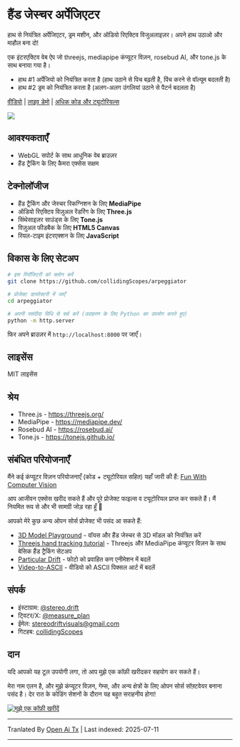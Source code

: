 # हैंड जेस्चर अर्पेजिएटर

हाथ से नियंत्रित अर्पेजिएटर, ड्रम मशीन, और ऑडियो रिएक्टिव विजुअलाइज़र। अपने हाथ उठाओ और माहौल बना दो!

एक इंटरएक्टिव वेब ऐप जो threejs, mediapipe कंप्यूटर विज़न, rosebud AI, और tone.js के साथ बनाया गया है।

- हाथ #1 अर्पेजियो को नियंत्रित करता है (हाथ उठाने से पिच बढ़ती है, पिंच करने से वॉल्यूम बदलती है)
- हाथ #2 ड्रम को नियंत्रित करता है (अलग-अलग उंगलियां उठाने से पैटर्न बदलता है)

[वीडियो](https://youtu.be/JepIs-DTBgk?si=4Y-FrQDF6KNy662C) | [लाइव डेमो](https://collidingscopes.github.io/arpeggiator/) | [अधिक कोड और ट्यूटोरियल्स](https://funwithcomputervision.com/)

<img src="https://raw.githubusercontent.com/collidingScopes/arpeggiator/main/assets/demo.png">

## आवश्यकताएँ

- WebGL सपोर्ट के साथ आधुनिक वेब ब्राउज़र
- हैंड ट्रैकिंग के लिए कैमरा एक्सेस सक्षम

## टेक्नोलॉजीज

- हैंड ट्रैकिंग और जेस्चर रिकग्निशन के लिए **MediaPipe**
- ऑडियो रिएक्टिव विज़ुअल रेंडरिंग के लिए **Three.js**
- सिंथेसाइज़र साउंड्स के लिए **Tone.js**
- विज़ुअल फीडबैक के लिए **HTML5 Canvas**
- रियल-टाइम इंटरएक्शन के लिए **JavaScript**
## विकास के लिए सेटअप

```bash
# इस रिपॉजिटरी को क्लोन करें
git clone https://github.com/collidingScopes/arpeggiator

# प्रोजेक्ट डायरेक्टरी में जाएँ
cd arpeggiator

# अपनी पसंदीदा विधि से सर्व करें (उदाहरण के लिए Python का उपयोग करते हुए)
python -m http.server
```

फिर अपने ब्राउज़र में `http://localhost:8000` पर जाएँ।

## लाइसेंस

MIT लाइसेंस

## श्रेय
- Three.js - https://threejs.org/
- MediaPipe - https://mediapipe.dev/
- Rosebud AI - https://rosebud.ai/
- Tone.js - https://tonejs.github.io/

## संबंधित परियोजनाएँ

मैंने कई कंप्यूटर विज़न परियोजनाएँ (कोड + ट्यूटोरियल सहित) यहाँ जारी की हैं:
[Fun With Computer Vision](https://www.funwithcomputervision.com/)

आप आजीवन एक्सेस खरीद सकते हैं और पूरे प्रोजेक्ट फाइल्स व ट्यूटोरियल प्राप्त कर सकते हैं। मैं नियमित रूप से और भी सामग्री जोड़ रहा हूँ 🪬

आपको मेरे कुछ अन्य ओपन सोर्स प्रोजेक्ट भी पसंद आ सकते हैं:

- [3D Model Playground](https://collidingScopes.github.io/3d-model-playground) - वॉयस और हैंड जेस्चर से 3D मॉडल को नियंत्रित करें
- [Threejs hand tracking tutorial](https://collidingScopes.github.io/threejs-handtracking-101) - Threejs और MediaPipe कंप्यूटर विज़न के साथ बेसिक हैंड ट्रैकिंग सेटअप
- [Particular Drift](https://collidingScopes.github.io/particular-drift) - फोटो को प्रवाहित कण एनीमेशन में बदलें
- [Video-to-ASCII](https://collidingScopes.github.io/ascii) - वीडियो को ASCII पिक्सल आर्ट में बदलें
## संपर्क

- इंस्टाग्राम: [@stereo.drift](https://www.instagram.com/stereo.drift/)
- ट्विटर/X: [@measure_plan](https://x.com/measure_plan)
- ईमेल: [stereodriftvisuals@gmail.com](https://raw.githubusercontent.com/collidingScopes/arpeggiator/main/mailto:stereodriftvisuals@gmail.com)
- गिटहब: [collidingScopes](https://github.com/collidingScopes)

## दान

यदि आपको यह टूल उपयोगी लगा, तो आप मुझे एक कॉफ़ी खरीदकर सहयोग कर सकते हैं।

मेरा नाम एलन है, और मुझे कंप्यूटर विज़न, गेम्स, और अन्य क्षेत्रों के लिए ओपन सोर्स सॉफ़्टवेयर बनाना पसंद है। देर रात के कोडिंग सेशनों के दौरान यह बहुत सराहनीय होगा!

[![मुझे एक कॉफ़ी खरीदें](https://www.buymeacoffee.com/assets/img/custom_images/yellow_img.png)](https://www.buymeacoffee.com/stereoDrift)

---

Tranlated By [Open Ai Tx](https://github.com/OpenAiTx/OpenAiTx) | Last indexed: 2025-07-11

---